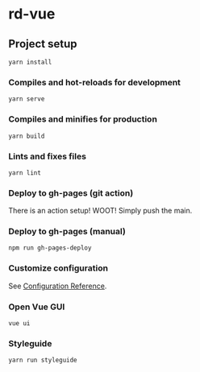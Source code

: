 # rd-vue

## Project setup
```
yarn install
```

### Compiles and hot-reloads for development
```
yarn serve
```

### Compiles and minifies for production
```
yarn build
```

### Lints and fixes files
```
yarn lint
```

### Deploy to gh-pages (git action)

There is an action setup! WOOT! Simply push the main. 

### Deploy to gh-pages (manual)
```
npm run gh-pages-deploy
```

### Customize configuration
See [Configuration Reference](https://cli.vuejs.org/config/).

### Open Vue GUI
```
vue ui
```

### Styleguide
```
yarn run styleguide
```